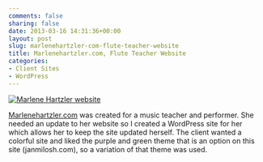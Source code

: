 ```yaml
---
comments: false
sharing: false
date: 2013-03-16 14:31:36+00:00
layout: post
slug: marlenehartzler-com-flute-teacher-website
title: Marlenehartzler.com, Flute Teacher Website
categories:
- Client Sites
- WordPress
---
```


[![Marlene Hartzler website](http://janmilosh.com/wp-content/uploads/2013/03/Marlene-Hartzler-site1.png)](http://marlenehartzler.com)

[Marlenehartzler.com](http://marlenehartzler.com) was created for a music teacher and performer. She needed an update to her website so I created a WordPress site for her which allows her to keep the site updated herself. The client wanted a colorful site and liked the purple and green theme that is an option on this site (janmilosh.com), so a variation of that theme was used.
